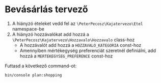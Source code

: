# Bevásárlás tervező

1. A hiányzó ételeket vedd fel az `\PeterPecosz\Kajatervezo\Etel` namespace-be
2. A hiányzó hozzávalókat add hozzá a `\PeterPecosz\Kajatervezo\Hozzavalo\Hozzavalo` class-hoz
   - A hozzávalót add hozzá a `HOZZAVALO_KATEGORIA` const-hoz
   - Amennyiben mértékegység preferenciát szeretnél definiálni,
     add hozzá a `MERTEKEGYSEG_PREFERENCE` const-hoz

Futtasd a következő command-ot:
```shell
bin/console plan:shopping
```
